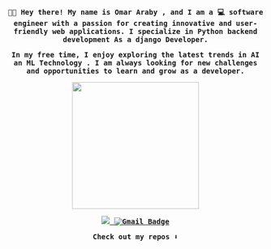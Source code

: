 <h4 align="center"><samp> ✋🏾 Hey there! My name is Omar Araby , and I am a 💻 software engineer with a passion for creating innovative and user-friendly web applications. I specialize in Python backend development As a django Developer.
<p align="center">

In my free time, I enjoy exploring the latest trends in AI an ML Technology . I am always looking for new challenges and opportunities to learn and grow as a developer. 
</p>



<p align="center">
  <!-- <img src="https://media.giphy.com/media/hvRJCLFzcasrR4ia7z/giphy.gif" width="30px"/> -->
  <img width="250" src="./assets/02.png">
</p>


<div align="center">
    <a href="https://www.linkedin.com/in/omar-araby-479149185" target="_blank">
      <img src="https://img.shields.io/badge/LinkedIn-white?style=for-the-badge&logo=linkedin&logoColor=black" />
    </a>
    <a href="mailto:omararaby789@gmail.com" target="_blank">
      <img src="https://img.shields.io/badge/Gmail-white?style=for-the-badge&logo=gmail&logoColor=black" alt="Gmail Badge"/>
    </a>

</div>
<div align="center">
<img src="https://komarev.com/ghpvc/?username=OmarAraby&style=plastic&color=blue" alt=""/>
</div>

<p align="center"><samp>
Check out my repos ⬇️  
  </samp>
</p>

